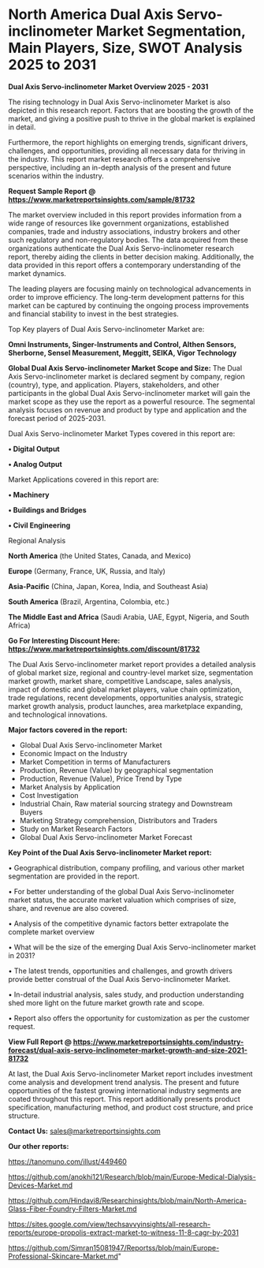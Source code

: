 # North America Dual Axis Servo-inclinometer Market Segmentation, Main Players, Size, SWOT Analysis 2025 to 2031

<Strong> Dual Axis Servo-inclinometer Market Overview 2025 - 2031</strong>

The rising technology in Dual Axis Servo-inclinometer Market is also depicted in this research report. Factors that are boosting the growth of the market, and giving a positive push to thrive in the global market is explained in detail.

Furthermore, the report highlights on emerging trends, significant drivers, challenges, and opportunities, providing all necessary data for thriving in the industry. This report market research offers a comprehensive perspective, including an in-depth analysis of the present and future scenarios within the industry.

<strong>Request Sample Report @ <a href=https://www.marketreportsinsights.com/sample/81732>https://www.marketreportsinsights.com/sample/81732</a></strong>

The market overview included in this report provides information from a wide range of resources like government organizations, established companies, trade and industry associations, industry brokers and other such regulatory and non-regulatory bodies. The data acquired from these organizations authenticate the Dual Axis Servo-inclinometer research report, thereby aiding the clients in better decision making. Additionally, the data provided in this report offers a contemporary understanding of the market dynamics.

The leading players are focusing mainly on technological advancements in order to improve efficiency. The long-term development patterns for this market can be captured by continuing the ongoing process improvements and financial stability to invest in the best strategies.

Top Key players of Dual Axis Servo-inclinometer Market are:

<strong>Omni Instruments, Singer-Instruments and Control, Althen Sensors, Sherborne, Sensel Measurement, Meggitt, SEIKA, Vigor Technology</strong>

<strong><b>Global Dual Axis Servo-inclinometer Market Scope and Size:</b></strong>
The Dual Axis Servo-inclinometer market is declared segment by company, region (country), type, and application. Players, stakeholders, and other participants in the global Dual Axis Servo-inclinometer market will gain the market scope as they use the report as a powerful resource. The segmental analysis focuses on revenue and product by type and application and the forecast period of 2025-2031.

Dual Axis Servo-inclinometer Market Types covered in this report are:

<strong>• Digital Output

• Analog Output</strong>

Market Applications covered in this report are:

<strong>• Machinery

• Buildings and Bridges

• Civil Engineering</strong> 

Regional Analysis

<strong>North America</strong> (the United States, Canada, and Mexico)

<strong>Europe</strong> (Germany, France, UK, Russia, and Italy)

<strong>Asia-Pacific</strong> (China, Japan, Korea, India, and Southeast Asia)

<strong>South America</strong> (Brazil, Argentina, Colombia, etc.)

<strong>The Middle East and Africa</strong> (Saudi Arabia, UAE, Egypt, Nigeria, and South Africa)

<strong>Go For Interesting Discount Here: <a href=https://www.marketreportsinsights.com/discount/81732>https://www.marketreportsinsights.com/discount/81732</a></strong>

The Dual Axis Servo-inclinometer market report provides a detailed analysis of global market size, regional and country-level market size, segmentation market growth, market share, competitive Landscape, sales analysis, impact of domestic and global market players, value chain optimization, trade regulations, recent developments, opportunities analysis, strategic market growth analysis, product launches, area marketplace expanding, and technological innovations.

<strong><b>Major factors covered in the report:</b></strong>
<ul>
  <li>Global Dual Axis Servo-inclinometer Market </li>
  <li>Economic Impact on the Industry</li>
  <li>Market Competition in terms of Manufacturers</li>
  <li>Production, Revenue (Value) by geographical segmentation</li>
  <li>Production, Revenue (Value), Price Trend by Type</li>
  <li>Market Analysis by Application</li>
  <li>Cost Investigation</li>
  <li>Industrial Chain, Raw material sourcing strategy and Downstream Buyers</li>
  <li>Marketing Strategy comprehension, Distributors and Traders</li>
  <li>Study on Market Research Factors</li>
  <li>Global Dual Axis Servo-inclinometer Market Forecast</li>
</ul>

<strong><b>Key Point of the Dual Axis Servo-inclinometer Market report:</b></strong>

• Geographical distribution, company profiling, and various other market segmentation are provided in the report.

• For better understanding of the global Dual Axis Servo-inclinometer market status, the accurate market valuation which comprises of size, share, and revenue are also covered.

• Analysis of the competitive dynamic factors better extrapolate the complete market overview

• What will be the size of the emerging Dual Axis Servo-inclinometer market in 2031?

• The latest trends, opportunities and challenges, and growth drivers provide better construal of the Dual Axis Servo-inclinometer Market.

• In-detail industrial analysis, sales study, and production understanding shed more light on the future market growth rate and scope.

• Report also offers the opportunity for customization as per the customer request.

<strong><b>View Full Report @ <a href=https://www.marketreportsinsights.com/industry-forecast/dual-axis-servo-inclinometer-market-growth-and-size-2021-81732>https://www.marketreportsinsights.com/industry-forecast/dual-axis-servo-inclinometer-market-growth-and-size-2021-81732</a></b></strong>


At last, the Dual Axis Servo-inclinometer Market report includes investment come analysis and development trend analysis. The present and future opportunities of the fastest growing international industry segments are coated throughout this report. This report additionally presents product specification, manufacturing method, and product cost structure, and price structure.

<strong>Contact Us:</strong>
sales@marketreportsinsights.com

<strong>Our other reports:</strong>

<a href=https://tanomuno.com/illust/449460>https://tanomuno.com/illust/449460</a>

<a href=https://github.com/anokhi121/Research/blob/main/Europe-Medical-Dialysis-Devices-Market.md>https://github.com/anokhi121/Research/blob/main/Europe-Medical-Dialysis-Devices-Market.md</a>

<a href=https://github.com/Hindavi8/Researchinsights/blob/main/North-America-Glass-Fiber-Foundry-Filters-Market.md>https://github.com/Hindavi8/Researchinsights/blob/main/North-America-Glass-Fiber-Foundry-Filters-Market.md</a>

<a href=https://sites.google.com/view/techsavvyinsights/all-research-reports/europe-propolis-extract-market-to-witness-11-8-cagr-by-2031>https://sites.google.com/view/techsavvyinsights/all-research-reports/europe-propolis-extract-market-to-witness-11-8-cagr-by-2031</a>

<a href=https://github.com/Simran15081947/Reportss/blob/main/Europe-Professional-Skincare-Market.md>https://github.com/Simran15081947/Reportss/blob/main/Europe-Professional-Skincare-Market.md</a>"
